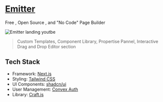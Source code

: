 # [Emitter](https://emitter-pics.vercel.app)

Free , Open Source , and "No Code" Page Builder


![Emitter landing youtbe](https://github.com/user-attachments/assets/3bd8bbcf-dd91-4733-81ce-00582364829d)
> Custom Templates,
> Component Library,
> Propertise Pannel,
> Interactive Drag and Drop Editor section

## Tech Stack

- Framework: [Next.js](https://nextjs.org)
- Styling: [Tailwind CSS](https://tailwindcss.com)
- UI Components: [shadcn/ui](https://ui.shadcn.com)
- User Management: [Convex Auth](https://labs.convex.dev/auth)
- Library: [Craft.js](https://craft.js.org)
